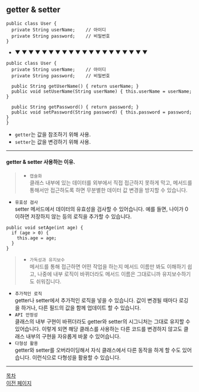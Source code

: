 ## getter & setter


```
public class User {
  private String userName;    // 아이디
  private String password;    // 비밀번호
}
```

- ▼ ▼ ▼ ▼ ▼ ▼ ▼ ▼ ▼ ▼ ▼ ▼ ▼ ▼ ▼ ▼ ▼ ▼ ▼ ▼

```
public class User {
  private String userName;    // 아이디
  private String password;    // 비밀번호

  public String getUserName() { return userName; }
  public void setUserName(String userName) { this.userName = userName; }

  public String getPassword() { return password; }
  public void setPassword(String password) { this.password = password; }
}
```


- `getter`는 값을 참조하기 위해 사용.
- `setter`는 값을 변겅하기 위해 사용.

---
#### getter & setter 사용하는 이유.

>- `캡슐화`<br> 클래스 내부에 있는 데이터를 외부에서 직접 접근하지 못하게 막고, 메서드를 통해서만 접근하도록 하면 무분별한 데이터 값 변경을 방지할 수 있습니다.
- `유효성 검사`<br>setter 메서드에서 데이터의 유효성을 검사할 수 있어습니다. 예를 들면, 나이가 0 이하면 저장하지 않는 등의 로직을 추가할 수 있습니다.

```
public void setAge(int age) {
  if (age > 0) {
    this.age = age;
  }
}
```
>- `가독성과 유지보수`<br>
메서드를 통해 접근하면 어떤 작업을 하는지 메서드 이름만 봐도 이해하기 쉽고, 나중에 내부 로직이 바뀌더라도 메서드 이름은 그대로니까 유지보수하기도 쉬워집니다.
- `추가적인 로직`<br>
getter나 setter에서 추가적인 로직을 넣을 수 있습니다. 값이 변경될 때마다 로깅을 하거나, 다른 필드의 값을 함께 업데이트 할 수 있습니다.
- `API 안정성`<br>
클래스의 내부 구현이 바뀌더라도 getter와 setter의 시그니처는 그대로 유지할 수 있어습니다. 이렇게 되면 해당 클래스를 사용하는 다른 코드를 변경하지 않고도 클래스 내부의 구현을 자유롭게 바꿀 수 있어습니다.
- `다형성 활용`<br>
getter와 setter를 오버라이딩해서 자식 클래스에서 다른 동작을 하게 할 수도 있어습니다. 이런식으로 다형성을 활용할 수 있습니다.

---
<!--목차 & 다음으로 페이지 이동-->
[목차](https://github.com/Devcurve/Java/blob/main/README.md)<br>
[이전 페이지](https://github.com/Devcurve/Java/blob/main/Markdown/constructor.md)<br>
<!--[다음 페이지](https://github.com/Devcurve/Java/blob/main/Markdown/get_set.mㅇ-->
